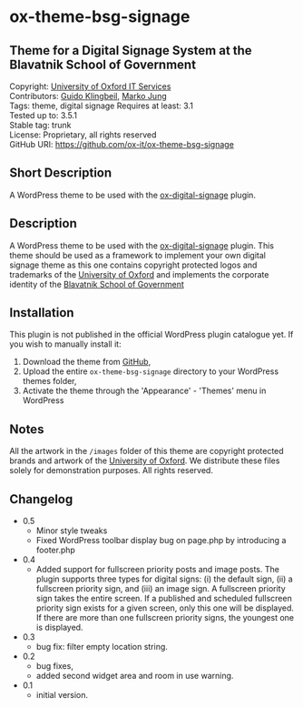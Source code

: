 # ox-theme-bsg-signage
## Theme for a Digital Signage System at the Blavatnik School of Government
Copyright: [University of Oxford IT Services](http://www.it.ox.ac.uk)  
Contributors: [Guido Klingbeil](http://www.gklingbeil.net), [Marko Jung](http://mjung.net)  
Tags: theme, digital signage
Requires at least: 3.1  
Tested up to: 3.5.1  
Stable tag: trunk  
License: Proprietary, all rights reserved  
GitHub URI: https://github.com/ox-it/ox-theme-bsg-signage


## Short Description

A WordPress theme to be used with the [ox-digital-signage](https://github.com/ox-it/ox-digital-signage) plugin. 


## Description

A WordPress theme to be used with the [ox-digital-signage](https://github.com/ox-it/ox-digital-signage) plugin. This theme should be used as a framework to implement your own digital signage theme as this one contains copyright protected logos and trademarks of the [University of Oxford](http://www.ox.ac.uk) and implements the corporate identity of the [Blavatnik School of Government](http://www.bsg.ox.ac.uk)


## Installation

This plugin is not published in the official WordPress plugin catalogue yet. If you wish to manually install it:

1. Download the theme from [GitHub](https://github.com/ox-it/ox-theme-bsg-signage),
1. Upload the entire `ox-theme-bsg-signage` directory to your WordPress themes folder, 
1. Activate the theme through the 'Appearance' - 'Themes' menu in WordPress


## Notes

All the artwork in the `/images` folder of this theme are copyright protected brands and artwork of the [University of Oxford](http://www.ox.ac.uk). We distribute these files solely for demonstration purposes. All rights reserved.


## Changelog 

* 0.5
   * Minor style tweaks
   * Fixed WordPress toolbar display bug on page.php by introducing a footer.php
* 0.4
   * Added support for fullscreen priority posts and image posts. The plugin supports three types for digital signs: (i) the
    default sign, (ii) a fullscreen priority sign, and (iii) an image sign. A fullscreen priority sign takes the entire screen. 
    If a published and scheduled fullscreen priority sign exists for a given screen, only this one will be displayed. 
    If there are more than one fullscreen priority signs, the youngest one is displayed.
* 0.3
  * bug fix: filter empty location string.
* 0.2 
  * bug fixes,
  * added second widget area and room in use warning.
* 0.1
  * initial version.

